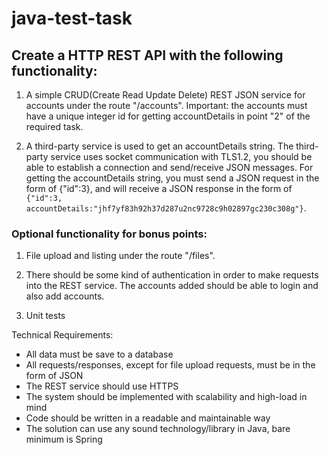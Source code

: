 # java-test-task

## Create a HTTP REST API with the following functionality:

1) A simple CRUD(Create Read Update Delete) REST JSON service for accounts under the route "/accounts". Important: the accounts must have a unique integer id for getting accountDetails in point "2" of the required task.

2) A third-party service is used to get an accountDetails string. The third-party service uses socket communication with TLS1.2, you should be able to establish a connection and send/receive JSON messages. For getting the accountDetails string, you must send a JSON request in the form of {"id":3}, and will receive a JSON response in the form of `{"id":3, accountDetails:"jhf7yf83h92h37d287u2nc9728c9h02897gc230c308g"}`.

### Optional functionality for bonus points:

1) File upload and listing under the route "/files".

2) There should be some kind of authentication in order to make requests into the REST service. The accounts added should be able to login and also add accounts.

3) Unit tests

Technical Requirements:
- All data must be save to a database
- All requests/responses, except for file upload requests, must be in the form of JSON
- The REST service should use HTTPS
- The system should be implemented with scalability and high-load in mind
- Code should be written in a readable and maintainable way
- The solution can use any sound technology/library in Java, bare minimum is Spring
